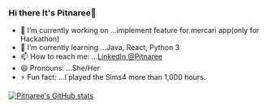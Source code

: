 ### Hi there It's Pitnaree👋

- 🔭 I’m currently working on ...implement feature for mercari app(only for Hackathon)
- 🌱 I’m currently learning ...Java, React, Python 3
- 📫 How to reach me: ...[LinkedIn @Pitnaree](https://www.linkedin.com/in/pitnaree-krachangwong-547a12185/)
- 😄 Pronouns: ...She/Her
- ⚡ Fun fact: ...I played the Sims4 more than 1,000 hours.

[![Pitnaree's GitHub stats](https://github-readme-stats.vercel.app/api?username=pitnarii&show_icons=true&theme=gruvbox)](https://github.com/pitnarii/github-readme-stats)
